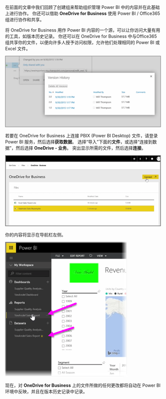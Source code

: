 在前面的文章中我们回顾了创建组来帮助组织管理 Power BI 中的内容并在此基础上进行协作。 你还可以借助 **OneDrive for Business** 使用 Power BI / Office365 组进行协作和共享。

将 OneDrive for Business 用作 Power BI 内容的一个源，可以让你访问大量有用的工具，如版本历史记录。 你还可以在 OneDrive for Business 中与Office365 组共享你的文件，以便向许多人授予访问权限，允许他们处理相同的 Power BI 或 Excel 文件。

![](media/6-4a-integrate-onedrive-for-business/6-4a_1.png)

若要在 OneDrive for Business 上连接 PBIX (Power BI Desktop) 文件，请登录 Power BI 服务，然后选择**获取数据**。 选择“导入”下面的**文件**，或选择“连接到数据”，然后选择 **OneDrive - 业务**。 突出显示所需的文件，然后选择**连接**。

![](media/6-4a-integrate-onedrive-for-business/6-4a_2.png)

你的内容将显示在导航栏左侧。

![](media/6-4a-integrate-onedrive-for-business/6-4a_3.png)

现在，对 **OneDrive for Business** 上的文件所做的任何更改都将自动在 Power BI 环境中反映，并且在版本历史记录中记录。

